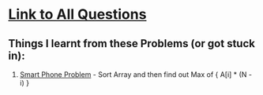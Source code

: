 # [Link to All Questions](https://www.codechef.com/LEARNDSA/?itm_medium=navmenu&itm_campaign=learndsa)

## Things I learnt from these Problems (or got stuck in):

1. [Smart Phone Problem](./1.Basics-Warm-Up/4.SmartPhone.cpp) - Sort Array and then find out Max of { A[i] * (N - i) }
